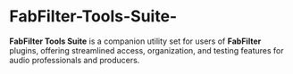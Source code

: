 # FabFilter-Tools-Suite-
**FabFilter Tools Suite** is a companion utility set for users of **FabFilter** plugins, offering streamlined access, organization, and testing features for audio professionals and producers.

